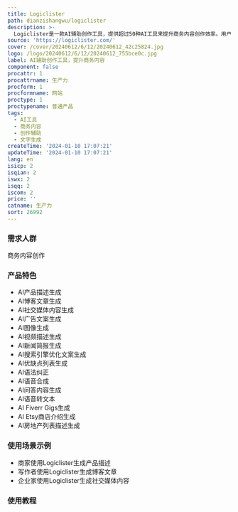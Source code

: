 ```yaml
---
title: Logiclister
path: dianzishangwu/logiclister
description: >-
  Logiclister是一款AI辅助创作工具，提供超过50种AI工具来提升商务内容创作效率。用户可以生成产品描述、博客文章、社交媒体内容、广告文案等，帮助用户更轻松地创作各类商务内容。用途广泛，适合写作人员、开发者、设计师、企业家等多种角色使用。提供免费和付费两种使用方案。
source: 'https://logiclister.com/'
cover: /cover/20240612/6/12/20240612_42c25824.jpg
logo: /logo/20240612/6/12/20240612_755bce0c.jpg
label: AI辅助创作工具，提升商务内容
component: false
procattr: 1
procattrname: 生产力
procform: 1
procformname: 网站
proctype: 1
proctypename: 普通产品
tags:
  - AI工具
  - 商务内容
  - 创作辅助
  - 文字生成
createTime: '2024-01-10 17:07:21'
updateTime: '2024-01-10 17:07:21'
lang: en
isicp: 2
isqian: 2
iswx: 2
isqq: 2
iscom: 2
price: ''
catname: 生产力
sort: 26992
---
```




### 需求人群
商务内容创作

### 产品特色
- AI产品描述生成
- AI博客文章生成
- AI社交媒体内容生成
- AI广告文案生成
- AI图像生成
- AI视频描述生成
- AI新闻简报生成
- AI搜索引擎优化文案生成
- AI优缺点列表生成
- AI语法纠正
- AI语音合成
- AI问答内容生成
- AI语音转文本
- AI Fiverr Gigs生成
- AI Etsy商店介绍生成
- AI房地产列表描述生成

### 使用场景示例
- 商家使用Logiclister生成产品描述
- 写作者使用Logiclister生成博客文章
- 企业家使用Logiclister生成社交媒体内容

### 使用教程


  
